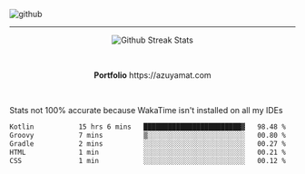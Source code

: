 ![github](https://media.discordapp.net/attachments/881363147364118528/1142610121697021952/background.png?width=1000&height=300)<br>
___
<p align="center">
  <img alt="Github Streak Stats" src="https://streak-stats.demolab.com?user=Azuyamat&theme=transparent&hide_border=true"/>
</p><br>
<p align="center">
      <strong>Portfolio</strong> https://azuyamat.com
</p><br>

Stats not 100% accurate because WakaTime isn't installed on all my IDEs
<!--START_SECTION:waka-->

```txt
Kotlin           15 hrs 6 mins   ████████████████████████▓   98.48 %
Groovy           7 mins          ▒░░░░░░░░░░░░░░░░░░░░░░░░   00.80 %
Gradle           2 mins          ░░░░░░░░░░░░░░░░░░░░░░░░░   00.27 %
HTML             1 min           ░░░░░░░░░░░░░░░░░░░░░░░░░   00.21 %
CSS              1 min           ░░░░░░░░░░░░░░░░░░░░░░░░░   00.12 %
```

<!--END_SECTION:waka-->
